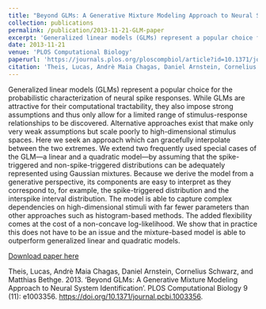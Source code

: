 ```yaml
---
title: "Beyond GLMs: A Generative Mixture Modeling Approach to Neural System Identification"
collection: publications
permalink: /publication/2013-11-21-GLM-paper
excerpt: 'Generalized linear models (GLMs) represent a popular choice for the probabilistic characterization of neural spike responses. While GLMs are attractive for their computational tractability, they also impose strong assumptions and thus only allow for a limited range of stimulus-response relationships to be discovered. Alternative approaches exist that make only very weak assumptions but scale poorly to high-dimensional stimulus spaces. Here we seek an approach which can gracefully interpolate between the two extremes. We extend two frequently used special cases of the GLM—a linear and a quadratic model—by assuming that the spike-triggered and non-spike-triggered distributions can be adequately represented using Gaussian mixtures. Because we derive the model from a generative perspective, its components are easy to interpret as they correspond to, for example, the spike-triggered distribution and the interspike interval distribution. The model is able to capture complex dependencies on high-dimensional stimuli with far fewer parameters than other approaches such as histogram-based methods. The added flexibility comes at the cost of a non-concave log-likelihood. We show that in practice this does not have to be an issue and the mixture-based model is able to outperform generalized linear and quadratic models.'
date: 2013-11-21
venue: 'PLOS Computational Biology'
paperurl: 'https://journals.plos.org/ploscompbiol/article?id=10.1371/journal.pcbi.1003356'
citation: 'Theis, Lucas, Andrè Maia Chagas, Daniel Arnstein, Cornelius Schwarz, and Matthias Bethge. (2013). &quot;Beyond GLMs: A Generative Mixture Modeling Approach to Neural System Identification.&quot; <i>PLOS Computational Biology</i>. 9(11).'
---
```

Generalized linear models (GLMs) represent a popular choice for the probabilistic characterization of neural spike responses. While GLMs are attractive for their computational tractability, they also impose strong assumptions and thus only allow for a limited range of stimulus-response relationships to be discovered. Alternative approaches exist that make only very weak assumptions but scale poorly to high-dimensional stimulus spaces. Here we seek an approach which can gracefully interpolate between the two extremes. We extend two frequently used special cases of the GLM—a linear and a quadratic model—by assuming that the spike-triggered and non-spike-triggered distributions can be adequately represented using Gaussian mixtures. Because we derive the model from a generative perspective, its components are easy to interpret as they correspond to, for example, the spike-triggered distribution and the interspike interval distribution. The model is able to capture complex dependencies on high-dimensional stimuli with far fewer parameters than other approaches such as histogram-based methods. The added flexibility comes at the cost of a non-concave log-likelihood. We show that in practice this does not have to be an issue and the mixture-based model is able to outperform generalized linear and quadratic models.

[Download paper here](https://journals.plos.org/ploscompbiol/article?id=10.1371/journal.pcbi.1003356)


Theis, Lucas, Andrè Maia Chagas, Daniel Arnstein, Cornelius Schwarz, and Matthias Bethge. 2013. ‘Beyond GLMs: A Generative Mixture Modeling Approach to Neural System Identification’. PLOS Computational Biology 9 (11): e1003356. https://doi.org/10.1371/journal.pcbi.1003356.
